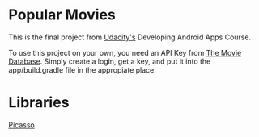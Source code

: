 # Popular Movies

This is the final project from [Udacity's](https://www.udacity.com/) Developing Android Apps Course.

To use this project on your own, you need an API Key from [The Movie Database](https://www.themoviedb.org/ "TMDB Homepage").
Simply create a login, get a key, and put it into the app/build.gradle file in the appropiate place.

# Libraries
[Picasso](http://square.github.io/picasso/)
